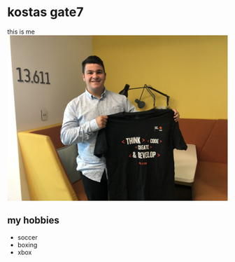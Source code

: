 # kostas gate7 
this is me 
![this is my image ](IMG_0054.jpg)
 
## my hobbies
+ soccer
+ boxing 
+ xbox
